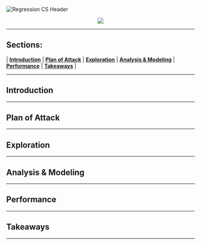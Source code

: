 ![Regression CS Header](https://raw.githubusercontent.com/boogiedev/regression-case-study/master/regressionedaheader.png)

<p align="center">
  <img src="https://img.shields.io/badge/Maintained%3F-In Progress-green?style=flat-square"></img>
</p>


---

## Sections:
 |  **[Introduction](#introduction)**  |
 **[Plan of Attack](#plan-of-attack)**  |
 **[Exploration](#exploration)**  |
 **[Analysis & Modeling](#analysis-&-modeling)**  |
 **[Performance](#performance)**  |
 **[Takeaways](#takeaways)**  |

---

## Introduction

---

## Plan of Attack

---

## Exploration

---

## Analysis & Modeling

---

## Performance

---

## Takeaways 

---
